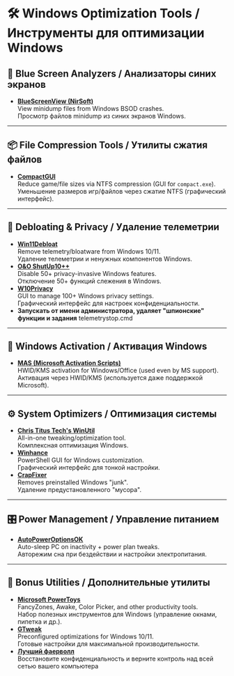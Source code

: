 # 🛠️ **Windows Optimization Tools / Инструменты для оптимизации Windows**  

## 🔵 **Blue Screen Analyzers / Анализаторы синих экранов**  
- [**BlueScreenView (NirSoft)**](https://www.nirsoft.net/utils/bluescreenview-x64.zip)  
  View minidump files from Windows BSOD crashes.  
  Просмотр файлов minidump из синих экранов Windows.  

---

## 📦 **File Compression Tools / Утилиты сжатия файлов**  
- [**CompactGUI**](https://github.com/IridiumIO/CompactGUI/releases/)  
  Reduce game/file sizes via NTFS compression (GUI for `compact.exe`).  
  Уменьшение размеров игр/файлов через сжатие NTFS (графический интерфейс).  

---

## 🚫 **Debloating & Privacy / Удаление телеметрии**  
- [**Win11Debloat**](https://github.com/Raphire/Win11Debloat)  
  Remove telemetry/bloatware from Windows 10/11.  
  Удаление телеметрии и ненужных компонентов Windows.  
- [**O&O ShutUp10++**](https://www.oo-software.com/en/shutup10)  
  Disable 50+ privacy-invasive Windows features.  
  Отключение 50+ функций слежения в Windows.  
- [**W10Privacy**](https://www.w10privacy.de/english-home/)  
  GUI to manage 100+ Windows privacy settings.  
  Графический интерфейс для настроек конфиденциальности.  
 - **Запускать от имени администратора, удаляет "шпионские" функции и задания**
   telemetrystop.cmd

---

## 🔑 **Windows Activation / Активация Windows**  
- [**MAS (Microsoft Activation Scripts)**](https://github.com/massgravel/Microsoft-Activation-Scripts)  
  HWID/KMS activation for Windows/Office (used even by MS support).  
  Активация через HWID/KMS (используется даже поддержкой Microsoft).  

---

## ⚙️ **System Optimizers / Оптимизация системы**  
- [**Chris Titus Tech's WinUtil**](https://github.com/ChrisTitusTech/winutil)  
  All-in-one tweaking/optimization tool.  
  Комплексная оптимизация Windows.  
- [**Winhance**](https://github.com/memstechtips/Winhance)  
  PowerShell GUI for Windows customization.  
  Графический интерфейс для тонкой настройки.  
- [**CrapFixer**](https://github.com/builtbybel/CrapFixer)  
  Removes preinstalled Windows "junk".  
  Удаление предустановленного "мусора".  

---

## 🎛️ **Power Management / Управление питанием**  
- [**AutoPowerOptionsOK**](https://softwareok.com/?seite=Microsoft/AutoPowerOptionsOK)  
  Auto-sleep PC on inactivity + power plan tweaks.  
  Авторежим сна при бездействии и настройки электропитания.  

---

## 🧰 **Bonus Utilities / Дополнительные утилиты**  
- [**Microsoft PowerToys**](https://remontka.pro/microsoft-powertoys-windows-10/)  
  FancyZones, Awake, Color Picker, and other productivity tools.  
  Набор полезных инструментов для Windows (управление окнами, пипетка и др.).  
- [**GTweak**](https://github.com/Greedeks/GTweak)  
  Preconfigured optimizations for Windows 10/11.  
  Готовые настройки для максимальной производительности.  
- [**Лучший фаерволл**](https://safing.io/)  
Восстановите конфиденциальность и верните контроль над всей сетью вашего компьютера
